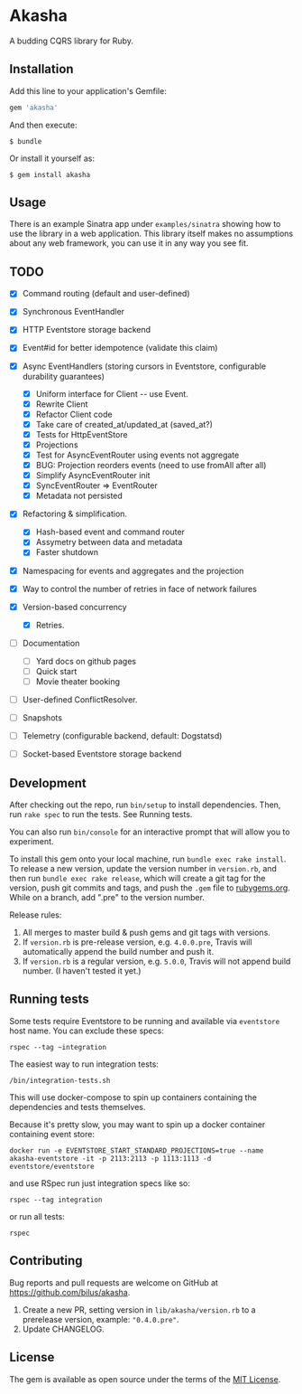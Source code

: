 # Akasha

A budding CQRS library for Ruby.

## Installation

Add this line to your application's Gemfile:

```ruby
gem 'akasha'
```

And then execute:

    $ bundle

Or install it yourself as:

    $ gem install akasha

## Usage

There is an example Sinatra app under `examples/sinatra` showing how to use the library in a web application.
This library itself makes no assumptions about any web framework, you can use it in any way you see fit.

## TODO

- [x] Command routing (default and user-defined)
- [x] Synchronous EventHandler
- [x] HTTP Eventstore storage backend
- [x] Event#id for better idempotence (validate this claim)
- [x] Async EventHandlers (storing cursors in Eventstore, configurable durability guarantees)
  - [x] Uniform interface for Client -- use Event.
  - [x] Rewrite Client
  - [x] Refactor Client code
  - [x] Take care of created_at/updated_at (saved_at?)
  - [x] Tests for HttpEventStore
  - [x] Projections
  - [x] Test for AsyncEventRouter using events not aggregate
  - [x] BUG: Projection reorders events (need to use fromAll after all)
  - [x] Simplify AsyncEventRouter init
  - [x] SyncEventRouter => EventRouter
  - [x] Metadata not persisted
- [x] Refactoring & simplification.
  - [x] Hash-based event and command router
  - [x] Assymetry between data and metadata
  - [x] Faster shutdown
- [x] Namespacing for events and aggregates and the projection
- [x] Way to control the number of retries in face of network failures
- [x] Version-based concurrency
  - [x] Retries.
- [ ] Documentation
  - [ ] Yard docs on github pages
  - [ ] Quick start
  - [ ] Movie theater booking
- [ ] User-defined ConflictResolver.
- [ ] Snapshots
- [ ] Telemetry (configurable backend, default: Dogstatsd)
- [ ] Socket-based Eventstore storage backend


## Development

After checking out the repo, run `bin/setup` to install dependencies. Then, run `rake spec` to run the tests. See Running tests.

You can also run `bin/console` for an interactive prompt that will allow you to experiment.

To install this gem onto your local machine, run `bundle exec rake install`. To release a new version, update the version number in `version.rb`, and then run `bundle exec rake release`, which will create a git tag for the version, push git commits and tags, and push the `.gem` file to [rubygems.org](https://rubygems.org). While on a branch, add ".pre" to the version number.

Release rules:

1. All merges to master build & push gems and git tags with versions.
2. If `version.rb` is pre-release version, e.g. `4.0.0.pre`, Travis will automatically append the build number and push it.
3. If `version.rb` is a regular version, e.g. `5.0.0`, Travis will not append build number. (I haven't tested it yet.)


## Running tests

Some tests require Eventstore to be running and available via `eventstore` host name. You can exclude these specs:

```
rspec --tag ~integration
```

The easiest way to run integration tests:

```
/bin/integration-tests.sh
```

This will use docker-compose to spin up containers containing the dependencies and tests themselves.

Because it's pretty slow, you may want to spin up a docker container containing event store:

```
docker run -e EVENTSTORE_START_STANDARD_PROJECTIONS=true --name akasha-eventstore -it -p 2113:2113 -p 1113:1113 -d eventstore/eventstore
```

and use RSpec run just integration specs like so:

```
rspec --tag integration
```

or run all tests:

```
rspec
```

## Contributing

Bug reports and pull requests are welcome on GitHub at https://github.com/bilus/akasha.

1. Create a new PR, setting version in `lib/akasha/version.rb` to a prerelease version,
   example: `"0.4.0.pre"`.
1. Update CHANGELOG.

## License

The gem is available as open source under the terms of the [MIT License](https://opensource.org/licenses/MIT).
